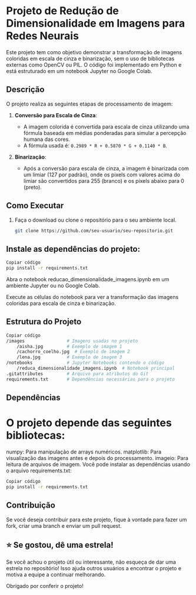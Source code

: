 # Projeto de Redução de Dimensionalidade em Imagens para Redes Neurais

Este projeto tem como objetivo demonstrar a transformação de imagens coloridas em escala de cinza e binarização, sem o uso de bibliotecas externas como OpenCV ou PIL. O código foi implementado em Python e está estruturado em um notebook Jupyter no Google Colab.

## Descrição

O projeto realiza as seguintes etapas de processamento de imagem:

1. **Conversão para Escala de Cinza**:
   - A imagem colorida é convertida para escala de cinza utilizando uma fórmula baseada em médias ponderadas para simular a percepção humana das cores. 
   - A fórmula usada é: `0.2989 * R + 0.5870 * G + 0.1140 * B`.

2. **Binarização**:
   - Após a conversão para escala de cinza, a imagem é binarizada com um limiar (127 por padrão), onde os pixels com valores acima do limiar são convertidos para 255 (branco) e os pixels abaixo para 0 (preto).

## Como Executar

1. Faça o download ou clone o repositório para o seu ambiente local.
   
   ```bash
   git clone https://github.com/seu-usuario/seu-repositorio.git
   ```
   
## Instale as dependências do projeto:

```bash
Copiar código
pip install -r requirements.txt
```
Abra o notebook reducao_dimensionalidade_imagens.ipynb em um ambiente Jupyter ou no Google Colab.

Execute as células do notebook para ver a transformação das imagens coloridas para escala de cinza e binarização.

## Estrutura do Projeto

```bash
Copiar código
/images                # Imagens usadas no projeto
    /aisha.jpg         # Exemplo de imagem 1
    /cachorro_coelho.jpg  # Exemplo de imagem 2
    /lena.jpg          # Exemplo de imagem 3
/notebooks             # Jupyter Notebooks contendo o código
    /reduca_dimensionalidade_imagens.ipynb  # Notebook principal
.gitattributes         # Arquivo para atributos do Git
requirements.txt       # Dependências necessárias para o projeto
```
## Dependências

# O projeto depende das seguintes bibliotecas:

numpy: Para manipulação de arrays numéricos.
matplotlib: Para visualização das imagens antes e depois do processamento.
imageio: Para leitura de arquivos de imagem.
Você pode instalar as dependências usando o arquivo requirements.txt:

```bash
Copiar código
pip install -r requirements.txt
```

## Contribuição

Se você deseja contribuir para este projeto, fique à vontade para fazer um fork, criar uma branch e enviar um pull request.

## ⭐️ Se gostou, dê uma estrela!

Se você achou o projeto útil ou interessante, não esqueça de dar uma estrela no repositório! Isso ajuda outros usuários a encontrar o projeto e motiva a equipe a continuar melhorando. 

Obrigado por conferir o projeto!
